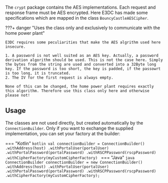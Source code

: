 The `crypt` package contains the AES implementations. Each request and response frame must be AES encrypted. Here E3DC has made some specifications which are mapped in the class `BouncyCastleAESCipher`.

???+ danger "Uses the class only and exclusively to communicate with the home power plant"

    E3DC requires some peculiarities that make the AES algrithm used here insecure. 

    1. A password is not well suited as an AES key. Actually, a password derivation algorithm should be used. This is not the case here. Simply the bytes from the string are used and converted into a 32Byte long key. If the password is too short, the key is padded, if the passowrt is too long, it is truncated.
    2. The IV for the first request is always empty.

    None of this can be changed, the home power plant requires exactly this algorithm. Therefore use this class only here and otherwise please not!

## Usage

The classes are not used directly, but created automatically by the `ConnectionBuilder`. Only if you want to exchange the supplied implementation, you can set your factory at the builder:

=== "Kotlin"
    ```kotlin
    val connectionBuilder = ConnectionBuilder()
            .withAddress(host)
            .withPortalUser(portalUser)
            .withPortalPassword(portalPassword)
            .withRSCPPassword(rscpPassword)
            .withCipherFactory(myCustomCipherFactory)
    ```
=== "Java"
    ```java
    ConnectionBuilder connectionBuilder = new ConnectionBuilder()
            .withAddress(host)
            .withPortalUser(portalUser)
            .withPortalPassword(portalPassword)
            .withRSCPPassword(rscpPassword)
            .withCipherFactory(myCustomCipherFactory);
    ```
